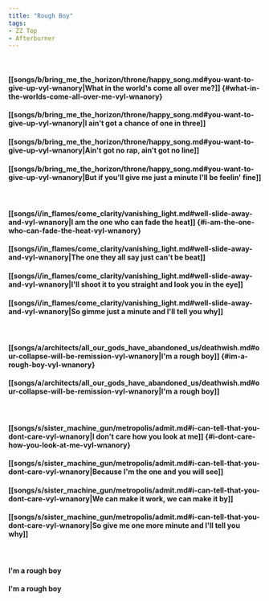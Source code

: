 ```yaml
---
title: "Rough Boy"
tags:
- ZZ Top
- Afterburner
---
```

&nbsp;
#### [[songs/b/bring_me_the_horizon/throne/happy_song.md#you-want-to-give-up-vyl-wnanory|What in the world's come all over me?]] {#what-in-the-worlds-come-all-over-me-vyl-wnanory}
#### [[songs/b/bring_me_the_horizon/throne/happy_song.md#you-want-to-give-up-vyl-wnanory|I ain't got a chance of one in three]]
#### [[songs/b/bring_me_the_horizon/throne/happy_song.md#you-want-to-give-up-vyl-wnanory|Ain't got no rap, ain't got no line]]
#### [[songs/b/bring_me_the_horizon/throne/happy_song.md#you-want-to-give-up-vyl-wnanory|But if you'll give me just a minute I'll be feelin' fine]]
&nbsp;
#### [[songs/i/in_flames/come_clarity/vanishing_light.md#well-slide-away-and-vyl-wnanory|I am the one who can fade the heat]] {#i-am-the-one-who-can-fade-the-heat-vyl-wnanory}
#### [[songs/i/in_flames/come_clarity/vanishing_light.md#well-slide-away-and-vyl-wnanory|The one they all say just can't be beat]]
#### [[songs/i/in_flames/come_clarity/vanishing_light.md#well-slide-away-and-vyl-wnanory|I'll shoot it to you straight and look you in the eye]]
#### [[songs/i/in_flames/come_clarity/vanishing_light.md#well-slide-away-and-vyl-wnanory|So gimme just a minute and I'll tell you why]]
&nbsp;
#### [[songs/a/architects/all_our_gods_have_abandoned_us/deathwish.md#our-collapse-will-be-remission-vyl-wnanory|I'm a rough boy]] {#im-a-rough-boy-vyl-wnanory}
#### [[songs/a/architects/all_our_gods_have_abandoned_us/deathwish.md#our-collapse-will-be-remission-vyl-wnanory|I'm a rough boy]]
&nbsp;
#### [[songs/s/sister_machine_gun/metropolis/admit.md#i-can-tell-that-you-dont-care-vyl-wnanory|I don't care how you look at me]] {#i-dont-care-how-you-look-at-me-vyl-wnanory}
#### [[songs/s/sister_machine_gun/metropolis/admit.md#i-can-tell-that-you-dont-care-vyl-wnanory|Because I'm the one and you will see]]
#### [[songs/s/sister_machine_gun/metropolis/admit.md#i-can-tell-that-you-dont-care-vyl-wnanory|We can make it work, we can make it by]]
#### [[songs/s/sister_machine_gun/metropolis/admit.md#i-can-tell-that-you-dont-care-vyl-wnanory|So give me one more minute and I'll tell you why]]
&nbsp;
#### I'm a rough boy
#### I'm a rough boy
